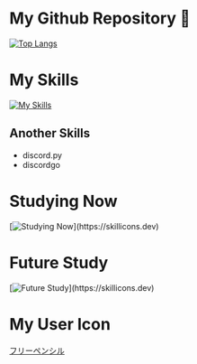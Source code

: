 # My Github Repository 👋

[![Top Langs](https://github-readme-stats.vercel.app/api/top-langs/?username=BonnetPonta&layout=compact&theme=radical&hide=html,css,jupyter%20notebook)](https://github.com/anuraghazra/github-readme-stats)  

# My Skills
[![My Skills](https://skillicons.dev/icons?i=html,css,js,ts,jquery,npm,java,eclipse,py,fastapi,flask,django,discord,bots,discordjs,notion,git,github,githubactions,gmail,heroku,md,mysql,postgres,sqlite,planetscale,postman,stackoverflow,
)](https://skillicons.dev)

## Another Skills
- discord.py
- discordgo

# Studying Now
[![Studying Now](https://skillicons.dev/icons?i=express,go,graphql,materialui,mongodb,react,nextjs,nginx,nodejs,prisma,regex,sass,)](https://skillicons.dev)

# Future Study
[![Future Study](https://skillicons.dev/icons?i=bun,pnpm,docker,kubernetes,electron,htmx,kali,linux,pytorch,raspberrypi,rust,)](https://skillicons.dev)

# My User Icon
[フリーペンシル](https://iconbu.com/)
